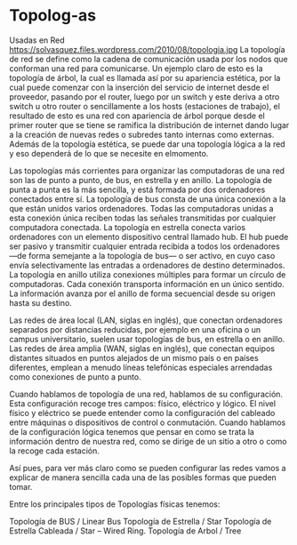 # Topolog-as
Usadas en Red 
https://solvasquez.files.wordpress.com/2010/08/topologia.jpg
La topología de red se define como la cadena de comunicación usada por los nodos que conforman una red para comunicarse. Un ejemplo claro de esto es la topología de árbol, la cual es llamada así por su apariencia estética, por la cual puede comenzar con la inserción del servicio de internet desde el proveedor, pasando por el router, luego por un switch y este deriva a otro switch u otro router o sencillamente a los hosts (estaciones de trabajo), el resultado de esto es una red con apariencia de árbol porque desde el primer router que se tiene se ramifica la distribución de internet dando lugar a la creación de nuevas redes o subredes tanto internas como externas. Además de la topología estética, se puede dar una topología lógica a la red y eso dependerá de lo que se necesite en elmomento.


Las topologías más corrientes para organizar las computadoras de una red son las de punto a punto, de bus, en estrella y en anillo. La topología de punta a punta es la más sencilla, y está formada por dos ordenadores conectados entre sí. La topología de bus consta de una única conexión a la que están unidos varios ordenadores. Todas las computadoras unidas a esta conexión única reciben todas las señales transmitidas por cualquier computadora conectada. La topología en estrella conecta varios ordenadores con un elemento dispositivo central llamado hub. El hub puede ser pasivo y transmitir cualquier entrada recibida a todos los ordenadores —de forma semejante a la topología de bus— o ser activo, en cuyo caso envía selectivamente las entradas a ordenadores de destino determinados. La topología en anillo utiliza conexiones múltiples para formar un círculo de computadoras. Cada conexión transporta información en un único sentido. La información avanza por el anillo de forma secuencial desde su origen hasta su destino.

Las redes de área local (LAN, siglas en inglés), que conectan ordenadores separados por distancias reducidas, por ejemplo en una oficina o un campus universitario, suelen usar topologías de bus, en estrella o en anillo. Las redes de área amplia (WAN, siglas en inglés), que conectan equipos distantes situados en puntos alejados de un mismo país o en países diferentes, emplean a menudo líneas telefónicas especiales arrendadas como conexiones de punto a punto.

Cuando hablamos de topología de una red, hablamos de su configuración. Esta configuración recoge tres campos: físico, eléctrico y lógico. El nivel físico y eléctrico se puede entender como la configuración del cableado entre máquinas o dispositivos de control o conmutación. Cuando hablamos de la configuración lógica tenemos que pensar en como se trata la información dentro de nuestra red, como se dirige de un sitio a otro o como la recoge cada estación.

Así pues, para ver más claro como se pueden configurar las redes vamos a explicar de manera sencilla cada una de las posibles formas que pueden tomar.

Entre los principales tipos de Topologías físicas tenemos:

Topología de BUS / Linear Bus
Topología de Estrella / Star
Topología de Estrella Cableada / Star – Wired Ring.
Topología de Arbol / Tree
